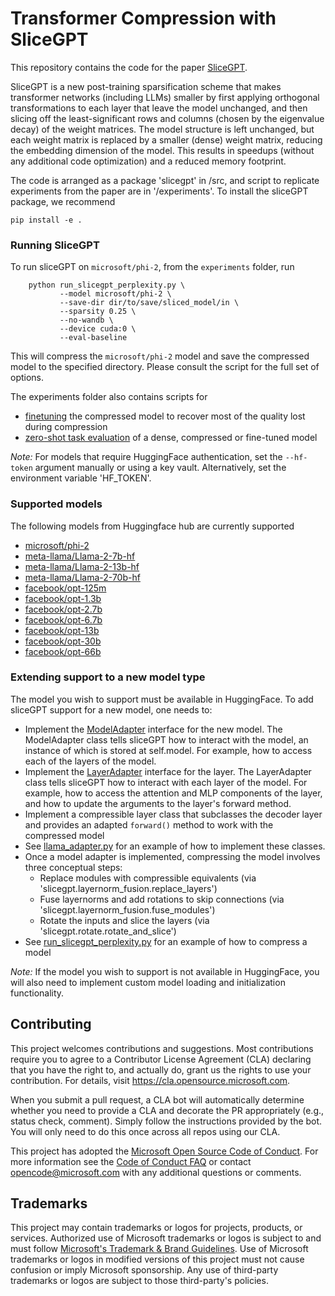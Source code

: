 # Transformer Compression with SliceGPT

This repository contains the code for the paper [SliceGPT](link/to/be/made/available/upon/publication). 

SliceGPT is a new post-training sparsification scheme that makes transformer networks (including LLMs) smaller by 
first applying orthogonal transformations to each layer that leave the model unchanged, and then slicing off the 
least-significant rows and columns (chosen by the eigenvalue decay) of the weight matrices. The model structure is 
left unchanged, but each weight matrix is replaced by a smaller (dense) weight matrix, reducing the embedding dimension 
of the model. This results in speedups (without any additional code optimization) and a reduced memory footprint.  

The code is arranged as a package 'slicegpt' in /src, and script to replicate experiments from the paper are in 
'/experiments'. To install the sliceGPT package, we recommend

`pip install -e .`


### Running SliceGPT

To run sliceGPT on `microsoft/phi-2`, from the `experiments` folder, run 
```
    python run_slicegpt_perplexity.py \
           --model microsoft/phi-2 \
           --save-dir dir/to/save/sliced_model/in \
           --sparsity 0.25 \
           --no-wandb \
           --device cuda:0 \
           --eval-baseline
```
This will compress the `microsoft/phi-2` model and save the compressed model to the specified directory. Please consult 
the script for the full set of options.

The experiments folder also contains scripts for 
- [finetuning](./experiments/run_finetuning.py) the compressed model to recover most of the quality lost during compression
- [zero-shot task evaluation](./experiments/run_zero_shot_tasks.py) of a dense, compressed or fine-tuned model

_Note:_ For models that require HuggingFace authentication, set the `--hf-token` argument 
manually or using a key vault. Alternatively, set the environment variable 'HF_TOKEN'.

### Supported models

The following models from Huggingface hub are currently supported
- [microsoft/phi-2](https://huggingface.co/microsoft/phi-2)
- [meta-llama/Llama-2-7b-hf](https://huggingface.co/meta-llama/Llama-2-7b)
- [meta-llama/Llama-2-13b-hf](https://huggingface.co/meta-llama/Llama-2-13b)
- [meta-llama/Llama-2-70b-hf](https://huggingface.co/meta-llama/Llama-2-70b)
- [facebook/opt-125m](https://huggingface.co/facebook/opt-125m)
- [facebook/opt-1.3b](https://huggingface.co/facebook/opt-1.3b)
- [facebook/opt-2.7b](https://huggingface.co/facebook/opt-2.7b)
- [facebook/opt-6.7b](https://huggingface.co/facebook/opt-6.7b)
- [facebook/opt-13b](https://huggingface.co/facebook/opt-13b)
- [facebook/opt-30b](https://huggingface.co/facebook/opt-30b)
- [facebook/opt-66b](https://huggingface.co/facebook/opt-66b)

### Extending support to a new model type

The model you wish to support must be available in HuggingFace. To add sliceGPT support for a new model, one needs to: 
- Implement the [ModelAdapter](./src/slicegpt/model_adapter.py) interface for the new model. The ModelAdapter class tells sliceGPT 
  how to interact with the model, an instance of which is stored at self.model. For example, 
  how to access each of the layers of the model.
- Implement the [LayerAdapter](./src/slicegpt/model_adapter.py) interface for the layer. The LayerAdapter class tells sliceGPT how to interact 
  with each layer of the model. For example, how to access the attention and MLP components of the layer, and 
  how to update the arguments to the layer's forward method.
- Implement a compressible layer class that subclasses the decoder layer and provides an adapted `forward()` 
  method to work with the compressed model
- See [llama_adapter.py](./src/slicegpt/adapters/llama_adapter.py) for an example of how to implement these classes.
- Once a model adapter is implemented, compressing the model involves three conceptual steps:
  - Replace modules with compressible equivalents (via 'slicegpt.layernorm_fusion.replace_layers')
  - Fuse layernorms and add rotations to skip connections (via 'slicegpt.layernorm_fusion.fuse_modules')
  - Rotate the inputs and slice the layers (via 'slicegpt.rotate.rotate_and_slice')
- See [run_slicegpt_perplexity.py](./experiments/run_slicegpt_perplexity.py) for an example of how to compress a model

_Note:_ If the model you wish to support is not available in HuggingFace, you will also need to implement 
custom model loading and initialization functionality.

## Contributing

This project welcomes contributions and suggestions.  Most contributions require you to agree to a
Contributor License Agreement (CLA) declaring that you have the right to, and actually do, grant us
the rights to use your contribution. For details, visit https://cla.opensource.microsoft.com.

When you submit a pull request, a CLA bot will automatically determine whether you need to provide
a CLA and decorate the PR appropriately (e.g., status check, comment). Simply follow the instructions
provided by the bot. You will only need to do this once across all repos using our CLA.

This project has adopted the [Microsoft Open Source Code of Conduct](https://opensource.microsoft.com/codeofconduct/).
For more information see the [Code of Conduct FAQ](https://opensource.microsoft.com/codeofconduct/faq/) or
contact [opencode@microsoft.com](mailto:opencode@microsoft.com) with any additional questions or comments.

## Trademarks

This project may contain trademarks or logos for projects, products, or services. Authorized use of Microsoft 
trademarks or logos is subject to and must follow 
[Microsoft's Trademark & Brand Guidelines](https://www.microsoft.com/en-us/legal/intellectualproperty/trademarks/usage/general).
Use of Microsoft trademarks or logos in modified versions of this project must not cause confusion or imply 
Microsoft sponsorship.
Any use of third-party trademarks or logos are subject to those third-party's policies.
